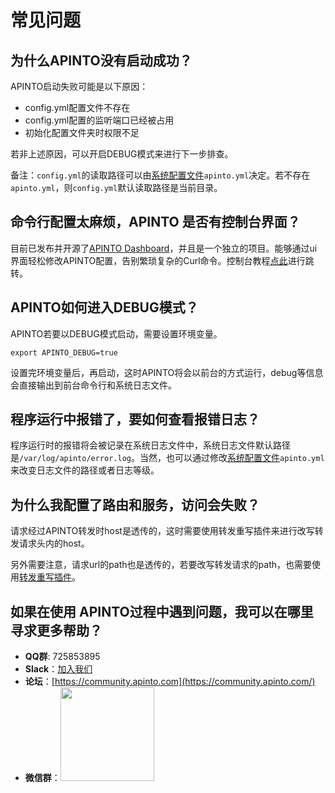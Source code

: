 # 常见问题

## 为什么APINTO没有启动成功？

APINTO启动失败可能是以下原因：

* config.yml配置文件不存在
* config.yml配置的监听端口已经被占用
* 初始化配置文件夹时权限不足

若非上述原因，可以开启DEBUG模式来进行下一步排查。

备注：`config.yml`的读取路径可以由[系统配置文件](https://help.apinto.com/docs/apinto/system/)`apinto.yml`决定。若不存在`apinto.yml`，则`config.yml`默认读取路径是当前目录。

## 命令行配置太麻烦，APINTO 是否有控制台界面？

目前已发布并开源了[APINTO Dashboard](https://github.com/eolinker/apinto-dashboard)，并且是一个独立的项目。能够通过ui界面轻松修改APINTO配置，告别繁琐复杂的Curl命令。控制台教程[点此](https://help.apinto.com/docs/dashboard/)进行跳转。

## APINTO如何进入DEBUG模式？

APINTO若要以DEBUG模式启动，需要设置环境变量。

```shell
export APINTO_DEBUG=true
```

设置完环境变量后，再启动，这时APINTO将会以前台的方式运行，debug等信息会直接输出到前台命令行和系统日志文件。

## 程序运行中报错了，要如何查看报错日志？

程序运行时的报错将会被记录在系统日志文件中，系统日志文件默认路径是`/var/log/apinto/error.log`。当然，也可以通过修改[系统配置文件](https://help.apinto.com/docs/apinto/system/)`apinto.yml`来改变日志文件的路径或者日志等级。

## 为什么我配置了路由和服务，访问会失败？

请求经过APINTO转发时host是透传的，这时需要使用转发重写插件来进行改写转发请求头内的host。

另外需要注意，请求url的path也是透传的，若要改写转发请求的path，也需要使用[转发重写插件](https://help.apinto.com/docs/apinto/plugins/proxy_rewrite.html#%E6%8F%92%E4%BB%B6%E4%BF%A1%E6%81%AF)。

## 如果在使用 APINTO过程中遇到问题，我可以在哪里寻求更多帮助？

- **QQ群**: 725853895
- **Slack**：[加入我们](https://join.slack.com/t/slack-zer6755/shared_invite/zt-u7wzqp1u-aNA0XK9Bdb3kOpN03jRmYQ)
- **论坛**：[https://community.apinto.com](https://community.apinto.com/)
- **微信群**：<img src="https://user-images.githubusercontent.com/25589530/149860447-5879437b-3cda-4833-aee3-69a2e538e85d.png" style="width:150px" />
